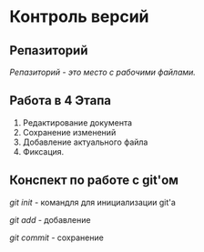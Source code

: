 # Контроль версий

## Репазиторий

*Репазиторий - это место с рабочими файлами.*

## Работа в 4 Этапа
1. Редактирование документа
2. Сохранение изменений
3. Добавление актуального файла
4. Фиксация.



## Конспект по работе с git'ом

*git init* - командля для инициализации git'а

*git add* - добавление

*git commit* - сохранение